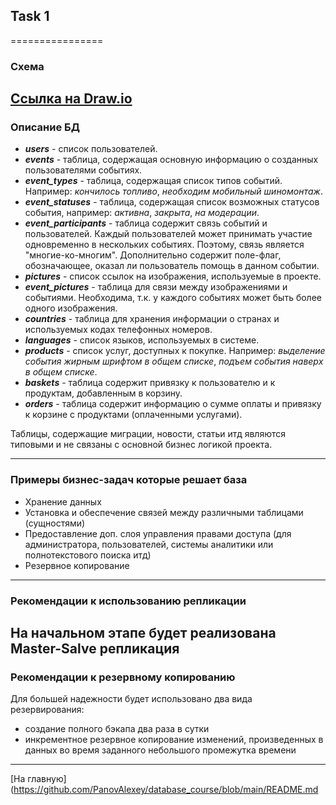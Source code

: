 ## Task 1 
================
### Схема
[Ссылка на Draw.io](https://drive.google.com/file/d/1-felb2X9k7G9-wWmCC-0Hy1AlcS4pyfT/view)
---
### Описание БД
- ***users*** - список пользователей.
- ***events*** - таблица, содержащая основную информацию о созданных 
пользователями событиях.
- ***event_types*** - таблица, содержащая список типов событий. 
Например: *кончилось топливо*, *необходим мобильный шиномонтаж*.
- ***event_statuses*** - таблица, содержащая список возможных статусов события,
например: *активна*, *закрыта*, *на модерации*.
- ***event_participants*** - таблица содержит связь событий и пользователей. 
Каждый пользователей может принимать участие одновременно в нескольких событиях.
Поэтому, связь является "многие-ко-многим". Дополнительно содержит поле-флаг, 
обозначающее, оказал ли пользователь помощь в данном событии.
- ***pictures*** - список ссылок на изображения, используемые в проекте.
- ***event_pictures*** - таблица для связи между изображениями и событиями.
Необходима, т.к. у каждого событиях может быть более одного изображения.
- ***countries*** - таблица для хранения информации о странах и используемых кодах 
телефонных номеров.
- ***languages*** - список языков, используемых в системе.
- ***products*** - список услуг, доступных к покупке. 
Например: *выделение события жирным шрифтом в общем списке*, 
*подъем события наверх в общем списке*.
- ***baskets*** - таблица содержит привязку к пользователю и к продуктам,
добавленным в корзину.
- ***orders*** - таблица содержит информацию о сумме оплаты и привязку к корзине
с продуктами (оплаченными услугами).

Таблицы, содержащие миграции, новости, статьи итд являются типовыми и не связаны
с основной бизнес логикой проекта.

---
### Примеры бизнес-задач которые решает база
- Хранение данных
- Установка и обеспечение связей между различными таблицами (сущностями)
- Предоставление доп. слоя управления правами доступа (для администратора, 
пользователей, системы аналитики или полнотекстового поиска итд)
- Резервное копирование
---
### Рекомендации к использованию репликации
 На начальном этапе будет реализована Master-Salve репликация
---
### Рекомендации к резервному копированию
Для большей надежности будет использовано два вида резервирования:
- создание полного бэкапа два раза в сутки
- инкрементное резервное копирование изменений, произведенных в данных во 
время заданного небольшого промежутка времени
---
[На главную](https://github.com/PanovAlexey/database_course/blob/main/README.md